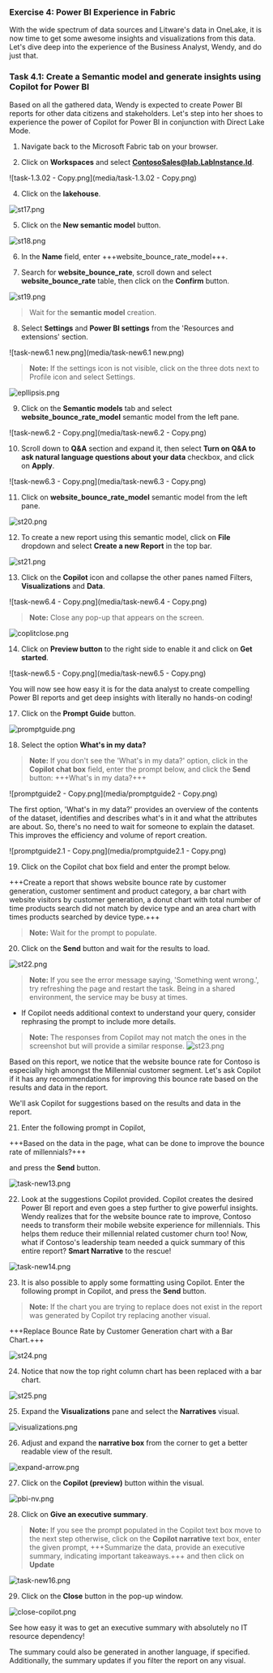 
### Exercise 4: Power BI Experience in Fabric
 With the wide spectrum of data sources and Litware's data in OneLake, it is now time to get some awesome insights and visualizations from this data. Let's dive deep into the experience of the Business Analyst, Wendy, and do just that.

### Task 4.1: Create a Semantic model and generate insights using Copilot for Power BI

Based on all the gathered data, Wendy is expected to create Power BI reports for other data citizens and stakeholders. Let's step into her shoes to experience the power of Copilot for Power BI in conjunction with Direct Lake Mode.


1. Navigate back to the Microsoft Fabric tab on your browser.

2. Click on **Workspaces** and select **ContosoSales@lab.LabInstance.Id**.

![task-1.3.02 - Copy.png](media/task-1.3.02 - Copy.png)

4. Click on the **lakehouse**.

![st17.png](media/st17.png)

5. Click on the **New semantic model** button. 

![st18.png](media/st18.png)

6. In the **Name** field, enter +++website_bounce_rate_model+++.

7. Search for **website_bounce_rate**, scroll down and select **website_bounce_rate** table, then click on the **Confirm** button.

![st19.png](media/st19.png)

>Wait for the **semantic model** creation.

8. Select **Settings** and **Power BI settings** from the 'Resources and extensions' section.

![task-new6.1 new.png](media/task-new6.1 new.png)

>**Note:** If the settings icon is not visible, click on the three dots next to Profile icon and select Settings.

![epllipsis.png](media/epllipsis.png)

9. Click on the **Semantic models** tab and select **website_bounce_rate_model** semantic model from the left pane.

![task-new6.2 - Copy.png](media/task-new6.2 - Copy.png)

10. Scroll down to **Q&A** section and expand it, then select **Turn on Q&A to ask natural language questions about your data** checkbox, and click on **Apply**.

![task-new6.3 - Copy.png](media/task-new6.3 - Copy.png)

11. Click on **website_bounce_rate_model** semantic model from the left pane.

![st20.png](media/st20.png)

12. To create a new report using this semantic model, click on **File** dropdown and select **Create a new Report** in the top bar.
 
![st21.png](media/st21.png)

13. Click on the **Copilot** icon and collapse the other panes named Filters, **Visualizations** and **Data**.

![task-new6.4 - Copy.png](media/task-new6.4 - Copy.png)

>**Note:** Close any pop-up that appears on the screen.

![coplitclose.png](media/coplitclose.png)

14. Click on **Preview button** to the right side to enable it and click on **Get started**.

![task-new6.5 - Copy.png](media/task-new6.5 - Copy.png)

You will now see how easy it is for the data analyst to create compelling Power BI reports and get deep insights with literally no hands-on coding!
	
17. Click on the **Prompt Guide** button.

![promptguide.png](media/promptguide.png)  

18. Select the option **What's in my data?**

> **Note:** If you don't see the 'What's in my data?' option, click in the **Copilot chat box** field, enter the prompt below, and click the **Send** button: 
+++What's in my data?+++

![promptguide2 - Copy.png](media/promptguide2 - Copy.png)

The first option, 'What's in my data?' provides an overview of the contents of the dataset, identifies and describes what's in it and what the attributes are about. So, there's no need to wait for someone to explain the dataset. This improves the efficiency and volume of report creation.

![promptguide2.1 - Copy.png](media/promptguide2.1 - Copy.png)

19. Click on the Copilot chat box field and enter the prompt below.

+++Create a report that shows website bounce rate by customer generation, customer sentiment and product category, a bar chart with website visitors by customer generation, a donut chart with total number of time products search did not match by device type and an area chart with times products searched by device type.+++  

>**Note:** Wait for the prompt to populate.

20. Click on the **Send** button and wait for the results to load. 

![st22.png](media/st22.png)
	
>**Note:** If you see the error message saying, 'Something went wrong.', try refreshing the page and restart the task. Being in a shared environment, the service may be busy at times.
- If Copilot needs additional context to understand your query, consider rephrasing the prompt to include more details.

>**Note:** The responses from Copilot may not match the ones in the screenshot but will provide a similar response.
![st23.png](media/st23.png)

Based on this report, we notice that the website bounce rate for Contoso is especially high amongst the Millennial customer segment. Let's ask Copilot if it has any recommendations for improving this bounce rate based on the results and data in the report.

We'll ask Copilot for suggestions based on the results and data in the report. 

21. Enter the following prompt in Copilot, 

+++Based on the data in the page, what can be done to improve the bounce rate of millennials?+++ 

and press the **Send** button.
	
![task-new13.png](media/task-new13.png)
	
22. Look at the suggestions Copilot provided. Copilot creates the desired Power BI report and even goes a step further to give powerful insights. Wendy realizes that for the website bounce rate to improve, Contoso needs to transform their mobile website experience for millennials. This helps them reduce their millennial related customer churn too! Now, what if Contoso's leadership team needed a quick summary of this entire report? **Smart Narrative** to the rescue! 
	
![task-new14.png](media/task-new14.png)

23. It is also possible to apply some formatting using Copilot. Enter the following prompt in Copilot, and press the **Send** button.

>**Note:** If the chart you are trying to replace does not exist in the report was generated by Copilot try replacing another visual.

+++Replace Bounce Rate by Customer Generation chart with a Bar Chart.+++

![st24.png](media/st24.png)

24. Notice that now the top right column chart has been replaced with a bar chart.

![st25.png](media/st25.png)
	
25. Expand the **Visualizations** pane and select the **Narratives** visual. 

![visualizations.png](media/visualizations.png)

26. Adjust and expand the **narrative box** from the corner to get a better readable view of the result.
 
![expand-arrow.png](media/expand-arrow.png)
 
27. Click on the **Copilot (preview)** button within the visual.
 
![pbi-nv.png](media/pbi-nv.png)
   
28. Click on **Give an executive summary**.
 
>**Note:** If you see the prompt populated in the Copilot text box move to the next step otherwise, click on the **Copilot narrative** text box, enter the given prompt, +++Summarize the data, provide an executive summary, indicating important takeaways.+++ and then click on **Update**

![task-new16.png](media/task-new16.png)
 
29. Click on the **Close** button in the pop-up window.
 
![close-copilot.png](media/close-copilot.png)
 
See how easy it was to get an executive summary with absolutely no IT resource dependency!
	
The summary could also be generated in another language, if specified. Additionally, the summary updates if you filter the report on any visual.
